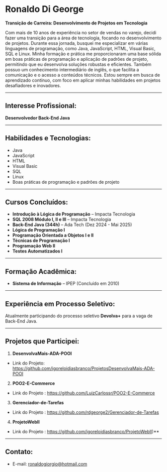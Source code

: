 # Ronaldo Di George
**Transição de Carreira: Desenvolvimento de Projetos em Tecnologia**

Com mais de 10 anos de experiência no setor de vendas no varejo, decidi fazer uma transição para a área de tecnologia, focando no desenvolvimento de projetos. Durante essa jornada, busquei me especializar em várias linguagens de programação, como Java, JavaScript, HTML, Visual Basic, SQL e Linux. Minha formação e prática me proporcionaram uma base sólida em boas práticas de programação e aplicação de padrões de projeto, permitindo que eu desenvolva soluções robustas e eficientes. Também possuo um conhecimento intermediário de inglês, o que facilita a comunicação e o acesso a conteúdos técnicos. Estou sempre em busca de aprendizado contínuo, com foco em aplicar minhas habilidades em projetos desafiadores e inovadores.

---

## Interesse Profissional:
**Desenvolvedor Back-End Java**

---

## Habilidades e Tecnologias:
- Java
- JavaScript
- HTML
- Visual Basic
- SQL
- Linux
- Boas práticas de programação e padrões de projeto

---

## Cursos Concluídos:
- **Introdução à Lógica de Programação** – Impacta Tecnologia
- **SQL 2008 Módulo I, II e III** – Impacta Tecnologia
- **Back-End Java (344h)** – Ada Tech (Dez 2024 - Mai 2025)
- **Lógica de Programação I**
- **Programação Orientada a Objetos I e II**
- **Técnicas de Programação I**
- **Programação Web II**
- **Testes Automatizados I**

---

## Formação Acadêmica:
- **Sistema de Informação** – IPEP (Concluído em 2010)

---

## Experiência em Processo Seletivo:
Atualmente participando do processo seletivo **Devolva+** para a vaga de Back-End Java.

---

## Projetos que Participei:

1. **DesenvolvaMais-ADA-POOI**  
 - Link do Projeto: https://github.com/igoreloidiasbranco/ProjetosDesenvolvaMais-ADA-POOI 
   
2. **POO2-E-Commerce**  
 - Link do Projeto : https://github.com/LuizCarlossr/POO2-E-Commerce

3. **Gerenciador-de-Tarefas**  
 - Link do Projeto : https://github.com/rdgeorge2/Gerenciador-de-Tarefas
 
4.  **ProjetoWebII**  
 - Link do Projeto : https://github.com/igoreloidiasbranco/ProjetoWebII)**
  --- 


## Contato:
- E-mail: ronaldogiorgio@hotmail.com
